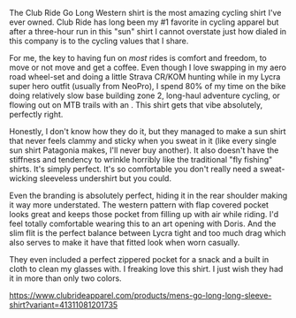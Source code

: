 The Club Ride Go Long Western shirt is the most amazing cycling shirt I've ever owned. Club Ride has long been my #1 favorite in cycling apparel but after a three-hour run in this "sun" shirt I cannot overstate just how dialed in this company is to the cycling values that I share.

For me, the key to having fun on _most_ rides is comfort and freedom, to move or not move and get a coffee. Even though I love swapping in my aero road wheel-set and doing a little Strava CR/KOM hunting while in my Lycra super hero outfit (usually from NeoPro), I spend 80% of my time on the bike doing relatively slow base building zone 2, long-haul adventure cycling, or flowing out on MTB trails with an . This shirt gets that vibe absolutely, perfectly right.

Honestly, I don't know how they do it, but they managed to make a sun shirt that never feels clammy and sticky when you sweat in it (like every single sun shirt Patagonia makes, I'll never buy another). It also doesn't have the stiffness and tendency to wrinkle horribly like the traditional "fly fishing" shirts. It's simply perfect. It's so comfortable you don't really need a sweat-wicking sleeveless undershirt but you could.

Even the branding is absolutely perfect, hiding it in the rear shoulder making it way more understated. The western pattern with flap covered pocket looks great and keeps those pocket from filling up with air while riding. I'd feel totally comfortable wearing this to an art opening with Doris. And the slim flit is the perfect balance between Lycra tight and too much drag which also serves to make it have that fitted look when worn casually.

They even included a perfect zippered pocket for a snack and a built in cloth to clean my glasses with. I freaking love this shirt. I just wish they had it in more than only two colors.

https://www.clubrideapparel.com/products/mens-go-long-long-sleeve-shirt?variant=41311081201735

